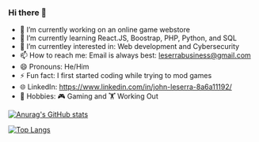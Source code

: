 ### Hi there 👋

- 🔭 I’m currently working on an online game webstore
- 🌱 I’m currently learning React.JS, Boostrap, PHP, Python, and SQL
- 🤔 I’m currentley interested in: Web development and Cybersecurity
- 📫 How to reach me: Email is always best: leserrabusiness@gmail.com
- 😄 Pronouns: He/Him
- ⚡ Fun fact: I first started coding while trying to mod games
- 🌐 LinkedIn: https://www.linkedin.com/in/john-leserra-8a6a11192/
- 📖 Hobbies: 🎮 Gaming and  🏋️ Working Out


[![Anurag's GitHub stats](https://github-readme-stats.vercel.app/api?username=LeserraJ&show_icons=true&theme=radical)](https://github.com/anuraghazra/github-readme-stats)

[![Top Langs](https://github-readme-stats.vercel.app/api/top-langs/?username=LeserraJ&layout=compact)](https://github.com/anuraghazra/github-readme-stats)
